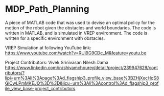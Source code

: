 # MDP_Path_Planning
A piece of MATLAB code that was used to devise an optimal policy for the motion of the robot given the obstacles and world boundaries.
The code is written in MATLAB, and is simulated in VREP environment. The code is written for a specific environment with obstacles.

VREP Simulation at following YouTube link:
https://www.youtube.com/watch?v=RUi9G9CDc_M&feature=youtu.be

Project Contributors: Vivek Srinivasan
                      Nilesh Dama
                      https://www.linkedin.com/in/shivamchourey/detail/project/239947628/contributors/?lipi=urn%3Ali%3Apage%3Ad_flagship3_profile_view_base%3BZHjXecHqS8GlCwLPmMKEJQ%3D%3D&licu=urn%3Ali%3Acontrol%3Ad_flagship3_profile_view_base-project_contributors

